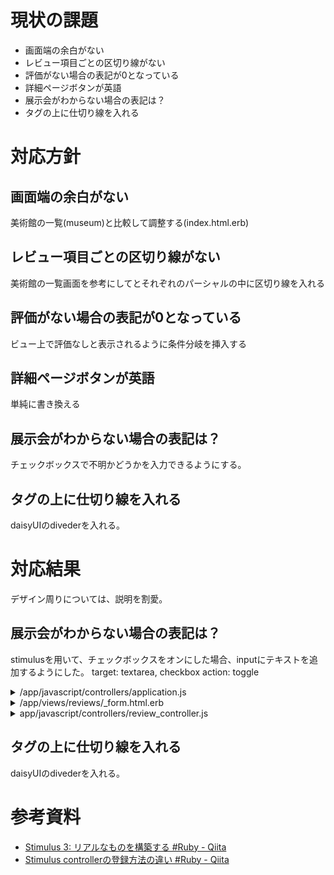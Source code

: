 # 現状の課題
- 画面端の余白がない
- レビュー項目ごとの区切り線がない
- 評価がない場合の表記が0となっている
- 詳細ページボタンが英語
- 展示会がわからない場合の表記は？
- タグの上に仕切り線を入れる

# 対応方針
## 画面端の余白がない
美術館の一覧(museum)と比較して調整する(index.html.erb)

## レビュー項目ごとの区切り線がない
美術館の一覧画面を参考にしてとそれぞれのパーシャルの中に区切り線を入れる

## 評価がない場合の表記が0となっている
ビュー上で評価なしと表示されるように条件分岐を挿入する

## 詳細ページボタンが英語
単純に書き換える

## 展示会がわからない場合の表記は？
チェックボックスで不明かどうかを入力できるようにする。

## タグの上に仕切り線を入れる
daisyUIのdivederを入れる。

# 対応結果
デザイン周りについては、説明を割愛。

## 展示会がわからない場合の表記は？
stimulusを用いて、チェックボックスをオンにした場合、inputにテキストを追加するようにした。
target: textarea, checkbox
action: toggle

<details>

<summary>/app/javascript/controllers/application.js</summary>

```
 import { Application } from "@hotwired/stimulus"
 import { Autocomplete } from "stimulus-autocomplete"
 import ContentLoader from '@stimulus-components/content-loader'
+import ReviewController from "./review_controller"

 const application = Application.start()
 application.register('content-loader', ContentLoader)
 application.register("autocomplete", Autocomplete)
+application.register("review", ReviewController)
```

</details>  

<details>

<summary>/app/views/reviews/_form.html.erb</summary>

```
-<%= form_with(model: [@museum, review]) do |form| %>
+<%= form_with(model: [@museum, review], data: { controller: "review" }) do |form| %>
   <div class="mt-2">
-    <%= form.text_field :exhibition, class: "input input-bordered flex items-center gap-2
 w-full", placeholder: Review.human_attribute_name(:exhibition) %>
+    <%= form.text_field :exhibition, id: "review_textarea",
+      class: "input input-bordered flex items-center gap-2 w-full",
+      placeholder: Review.human_attribute_name(:exhibition),
+      data: { review_target: "textarea" } %>
   </div>
+
+  <label class="mt-2 flex items-center space-x-2">
+    <input type="checkbox" class="checkbox predefined-checkbox"
+      data-action="review#toggle"
+      data-review-target="checkbox">
+    <span>展示会が分からない・不明</span>
+  </label>
+
 
```

</details>  

<details>

<summary>app/javascript/controllers/review_controller.js</summary>

```
import { Controller } from "@hotwired/stimulus"

export default class extends Controller {
  static targets = ["textarea", "checkbox"]

  toggle(event) {
    if (event.target.checked) {
      this.textareaTarget.value = "展示会が分からない・不明";
      this.textareaTarget.readOnly = true;
      this.textareaTarget.style.backgroundColor = "#d3d3d3";
      this.textareaTarget.style.color = "#696969";
    } else {
      this.textareaTarget.value = "";
      this.textareaTarget.readOnly = false;
      this.textareaTarget.style.backgroundColor = "";
      this.textareaTarget.style.color = "";
    }
  }
}
```

</details>  

## タグの上に仕切り線を入れる
daisyUIのdivederを入れる。

# 参考資料
- [Stimulus 3: リアルなものを構築する #Ruby - Qiita](https://qiita.com/kaorumori/items/fa441b10ce38ff86be3c)
- [Stimulus controllerの登録方法の違い #Ruby - Qiita](https://qiita.com/yasu-sg/items/78043d8b28d720f28336)
